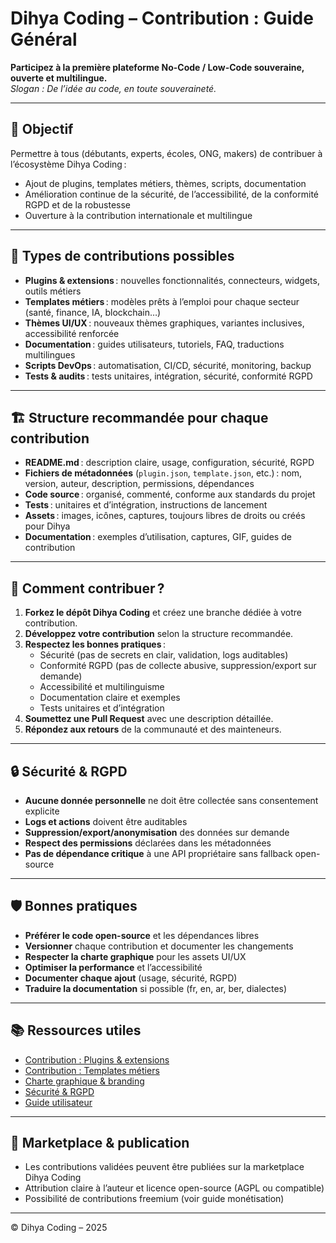 # Dihya Coding – Contribution : Guide Général

**Participez à la première plateforme No-Code / Low-Code souveraine, ouverte et multilingue.**  
_Slogan : De l’idée au code, en toute souveraineté._

---

## 🎯 Objectif

Permettre à tous (débutants, experts, écoles, ONG, makers) de contribuer à l’écosystème Dihya Coding :  
- Ajout de plugins, templates métiers, thèmes, scripts, documentation
- Amélioration continue de la sécurité, de l’accessibilité, de la conformité RGPD et de la robustesse
- Ouverture à la contribution internationale et multilingue

---

## 🧩 Types de contributions possibles

- **Plugins & extensions** : nouvelles fonctionnalités, connecteurs, widgets, outils métiers
- **Templates métiers** : modèles prêts à l’emploi pour chaque secteur (santé, finance, IA, blockchain…)
- **Thèmes UI/UX** : nouveaux thèmes graphiques, variantes inclusives, accessibilité renforcée
- **Documentation** : guides utilisateurs, tutoriels, FAQ, traductions multilingues
- **Scripts DevOps** : automatisation, CI/CD, sécurité, monitoring, backup
- **Tests & audits** : tests unitaires, intégration, sécurité, conformité RGPD

---

## 🏗️ Structure recommandée pour chaque contribution

- **README.md** : description claire, usage, configuration, sécurité, RGPD
- **Fichiers de métadonnées** (`plugin.json`, `template.json`, etc.) : nom, version, auteur, description, permissions, dépendances
- **Code source** : organisé, commenté, conforme aux standards du projet
- **Tests** : unitaires et d’intégration, instructions de lancement
- **Assets** : images, icônes, captures, toujours libres de droits ou créés pour Dihya
- **Documentation** : exemples d’utilisation, captures, GIF, guides de contribution

---

## 🚀 Comment contribuer ?

1. **Forkez le dépôt Dihya Coding** et créez une branche dédiée à votre contribution.
2. **Développez votre contribution** selon la structure recommandée.
3. **Respectez les bonnes pratiques** :  
   - Sécurité (pas de secrets en clair, validation, logs auditables)
   - Conformité RGPD (pas de collecte abusive, suppression/export sur demande)
   - Accessibilité et multilinguisme
   - Documentation claire et exemples
   - Tests unitaires et d’intégration
4. **Soumettez une Pull Request** avec une description détaillée.
5. **Répondez aux retours** de la communauté et des mainteneurs.

---

## 🔒 Sécurité & RGPD

- **Aucune donnée personnelle** ne doit être collectée sans consentement explicite
- **Logs et actions** doivent être auditables
- **Suppression/export/anonymisation** des données sur demande
- **Respect des permissions** déclarées dans les métadonnées
- **Pas de dépendance critique** à une API propriétaire sans fallback open-source

---

## 🛡️ Bonnes pratiques

- **Préférer le code open-source** et les dépendances libres
- **Versionner** chaque contribution et documenter les changements
- **Respecter la charte graphique** pour les assets UI/UX
- **Optimiser la performance** et l’accessibilité
- **Documenter chaque ajout** (usage, sécurité, RGPD)
- **Traduire la documentation** si possible (fr, en, ar, ber, dialectes)

---

## 📚 Ressources utiles

- [Contribution : Plugins & extensions](./plugins/README.md)
- [Contribution : Templates métiers](./templates/README.md)
- [Charte graphique & branding](../../branding/README.md)
- [Sécurité & RGPD](../../backend/flask/app/compliance/README.md)
- [Guide utilisateur](../../docs/user_guide.md)

---

## 🤝 Marketplace & publication

- Les contributions validées peuvent être publiées sur la marketplace Dihya Coding
- Attribution claire à l’auteur et licence open-source (AGPL ou compatible)
- Possibilité de contributions freemium (voir guide monétisation)

---

© Dihya Coding – 2025